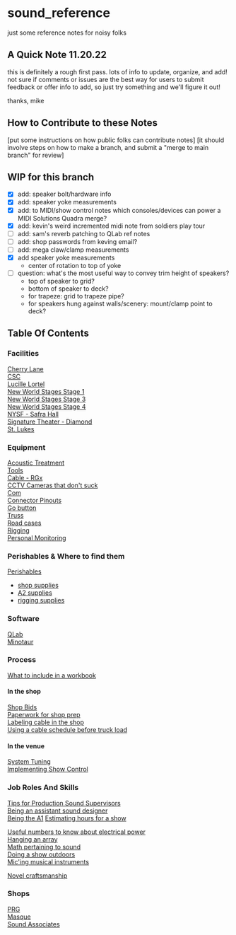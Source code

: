 # sound_reference
just some reference notes for noisy folks


## A Quick Note 11.20.22
this is definitely a rough first pass. lots of info to update, organize, and add! not sure if comments or issues are the best way for users to submit feedback or offer info to add, so just try something and we'll figure it out!

thanks,
mike

## How to Contribute to these Notes
[put some instructions on how public folks can contribute notes]
[it should involve steps on how to make a branch, and submit a "merge to main branch" for review]

## WIP for this branch
* [X] add: speaker bolt/hardware info
* [X] add: speaker yoke measurements
* [X] add: to MIDI/show control notes which consoles/devices can power a MIDI Solutions Quadra merge?
* [X] add: kevin's weird incremented midi note from soldiers play tour
* [ ] add: sam's reverb patching to QLab ref notes
* [ ] add: shop passwords from keving email?
* [ ] add: mega claw/clamp measurements
* [X] add speaker yoke measurements
	* center of rotation to top of yoke
* [ ] question: what's the most useful way to convey trim height of speakers?
	* top of speaker to grid?
	* bottom of speaker to deck?
	* for trapeze: grid to trapeze pipe?
	* for speakers hung against walls/scenery: mount/clamp point to deck?

## Table Of Contents

### Facilities
[Cherry Lane](ref_venues_-_cherry_lane_theater.md)  
[CSC](ref_venues_-_CSC.md)  
[Lucille Lortel](ref_venues_-_lucille_lortel_theater.md)  
[New World Stages Stage 1](ref_venues_-_NWS_Stage_1.md)  
[New World Stages Stage 3](ref_venues_-_NWS_Stage_3.md)  
[New World Stages Stage 4](ref_venues_-_NWS_Stage_4.md)  
[NYSF - Safra Hall](ref_venues_-_NYTF_safra_hall.md)  
[Signature Theater - Diamond](ref_venues_-_Signature_Theater_Diamond.md)  
[St. Lukes](ref_venues_-_st_lukes.md)


### Equipment
[Acoustic Treatment](ref_acoustic_treatment.md)  
[Tools](ref_tools.md)  
[Cable - RGx](ref_rg_cable.md)  
[CCTV Cameras that don't suck](ref_cameras.md)      
[Com](ref_com.md)  
[Connector Pinouts](ref_connector_pinouts.md)  
[Go button](ref_go_button.md)  
[Truss](ref_truss.md)  
[Road cases](ref_road_cases.md)  
[Rigging](ref_rigging.md)  
[Personal Monitoring](ref_personal_monitoring.md)      

### Perishables & Where to find them
[Perishables](ref_perishables.md)  
* [shop supplies](https://github.com/MIDIMinion/sound_reference/blob/deyo-branch-1/ref_perishables.md#shop-supplies--tools)
* [A2 supplies](https://github.com/MIDIMinion/sound_reference/blob/deyo-branch-1/ref_perishables.md#a2-supplies--tools)
* [rigging supplies](https://github.com/MIDIMinion/sound_reference/blob/deyo-branch-1/ref_perishables.md#rigging-supplies--tools)

### Software
[QLab](ref_qlab.md)  
[Minotaur](ref_minotaur.md)  

### Process
[What to include in a workbook](ref_workbooks.md)

#### In the shop
[Shop Bids](ref_shop_bids.md)  
[Paperwork for shop prep](ref_paperwork.md)  
[Labeling cable in the shop](ref_labeling_schemes.md)  
[Using a cable schedule before truck load](ref_cable_schedule.md)  

#### In the venue
[System Tuning](ref_tuning.md)  
[Implementing Show Control](ref_show_control.md)  


### Job Roles And Skills
[Tips for Production Sound Supervisors](ref_pss.md)  
[Being an assistant sound designer](ref_asd'ing.md)  
[Being the A1](ref_a1.md)
[Estimating hours for a show](ref_boilerplate_show_schedules.md)

[Useful numbers to know about electrical power](ref_power.md)  
[Hanging an array](ref_arrays.md)  
[Math pertaining to sound](ref_soundmaths.md)  
[Doing a show outdoors](ref_outdoor_shows.md)  
[Mic'ing musical instruments](ref_micing_instruments.md)

[Novel craftsmanship](ref_clever_sound_things.md)

### Shops
[PRG](ref_prg.md)  
[Masque](ref_masque.md)  
[Sound Associates](ref_sound_associates.md)  
